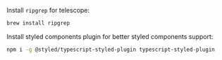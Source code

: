 Install `ripgrep` for telescope:

```bash
brew install ripgrep
```

Install styled components plugin for better styled components support:

```bash
npm i -g @styled/typescript-styled-plugin typescript-styled-plugin
```


